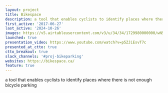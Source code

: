 ```yaml
---
layout: project
title: Bikespace
description: a tool that enables cyclists to identify places where there is not enough bicycle parking
first_active: '2017-06-27'
last_active: '2024-10-26'
images: https://v5.airtableusercontent.com/v3/u/34/34/1729980000000/wN5efd868UuPQyRLjIoOpA/nAVorlztO14LDnNfjonH32tSK7iXN6PRv_mpEb9kCcEdqsAL49fB4REJjkkO1iWqOThenQ01xBHEz29MhkS4DvML_VZqjm0IVpeOWruzEtK2axdD2BH1PAKEXDd1Q8cbmS13xJqruCjrMZxi-nGsemNmUW6mPQwN9SsTc_M9iys/OvXEKoLLONy5kQFmwvt_Q9XW_lPWRds5mYLynvozkls
launched: true
presentation_video: https://www.youtube.com/watch?v=p5ZJiEsvT7c
presented_at_ctto: true
ctto_breakout: true
slack_channels: '#proj-bikeparking'
websites: https://bikespace.ca/
feature: true
---
```


a tool that enables cyclists to identify places where there is not enough bicycle parking